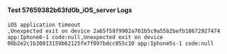 #### Test 57659382b63fd0b_iOS_server Logs


```
iOS application timeout
,Unexpected exit on device 2a65f58f9902a701b5c9a55b2befb18672927474 app:Iphone6-1 code:null,Unexpected exit on device 00b2e2c1b30013159b62125fe7f097bdcc055c10 app:Iphone5s-1 code:null
```
